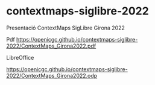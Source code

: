 # contextmaps-siglibre-2022
Presentació ContextMaps SigLibre Girona 2022


Pdf
<a title="Presentació Contexmaps" href="https://openicgc.github.io/contextmaps-siglibre-2022/ContextMaps_Girona2022.pdf" target="_blank">  https://openicgc.github.io/contextmaps-siglibre-2022/ContextMaps_Girona2022.pdf</a>


LibreOffice

<a title="Presentació Contexmaps" href="https://openicgc.github.io/contextmaps-siglibre-2022/ContextMaps_Girona2022.odp" target="_blank">  https://openicgc.github.io/contextmaps-siglibre-2022/ContextMaps_Girona2022.odp</a>

